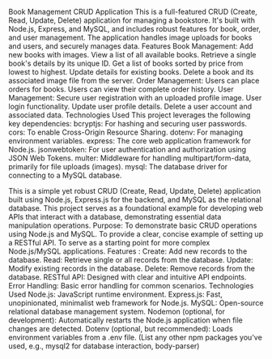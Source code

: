 Book Management CRUD Application
This is a full-featured CRUD (Create, Read, Update, Delete) application for managing a bookstore. It's built with Node.js, Express, and MySQL, and includes robust features for book, order, and user management. The application handles image uploads for books and users, and securely manages data.
Features
Book Management:
Add new books with images.
View a list of all available books.
Retrieve a single book's details by its unique ID.
Get a list of books sorted by price from lowest to highest.
Update details for existing books.
Delete a book and its associated image file from the server.
Order Management:
Users can place orders for books.
Users can view their complete order history.
User Management:
Secure user registration with an uploaded profile image.
User login functionality.
Update user profile details.
Delete a user account and associated data.
Technologies Used
This project leverages the following key dependencies:
bcryptjs: For hashing and securing user passwords.
cors: To enable Cross-Origin Resource Sharing.
dotenv: For managing environment variables.
express: The core web application framework for Node.js.
jsonwebtoken: For user authentication and authorization using JSON Web Tokens.
multer: Middleware for handling multipart/form-data, primarily for file uploads (images).
mysql: The database driver for connecting to a MySQL database.

This is a simple yet robust CRUD (Create, Read, Update, Delete) application built using Node.js, Express.js for the backend, and MySQL as the relational database. This project serves as a foundational example for developing web APIs that interact with a database, demonstrating essential data manipulation operations.
Purpose:
To demonstrate basic CRUD operations using Node.js and MySQL.
To provide a clear, concise example of setting up a RESTful API.
To serve as a starting point for more complex Node.js/MySQL applications.
Features : 
Create: Add new records to the database.
Read: Retrieve single or all records from the database.
Update: Modify existing records in the database.
Delete: Remove records from the database.
RESTful API: Designed with clear and intuitive API endpoints.
Error Handling: Basic error handling for common scenarios.
Technologies Used
Node.js: JavaScript runtime environment.
Express.js: Fast, unopinionated, minimalist web framework for Node.js.
MySQL: Open-source relational database management system.
Nodemon (optional, for development): Automatically restarts the Node.js application when file changes are detected.
Dotenv (optional, but recommended): Loads environment variables from a .env file.
(List any other npm packages you've used, e.g., mysql2 for database interaction, body-parser)

